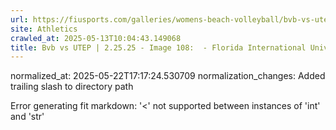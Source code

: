 ```yaml
---
url: https://fiusports.com/galleries/womens-beach-volleyball/bvb-vs-utep-2-25-25/image-108/356/62788/
site: Athletics
crawled_at: 2025-05-13T10:04:43.149068
title: Bvb vs UTEP | 2.25.25 - Image 108:  - Florida International University
---
```

normalized_at: 2025-05-22T17:17:24.530709
normalization_changes: Added trailing slash to directory path

Error generating fit markdown: '<' not supported between instances of 'int' and 'str'